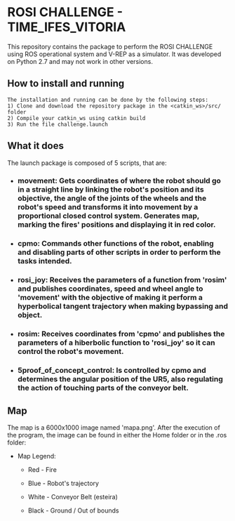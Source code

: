 # ROSI CHALLENGE - TIME_IFES_VITORIA
This repository contains the package to perform the ROSI CHALLENGE using ROS operational system and V-REP as a simulator. It was developed on Python 2.7 and may not work in other versions.

## How to install and running
	The installation and running can be done by the following steps:		
	1) Clone and download the repository package in the <catkin_ws>/src/ folder
	2) Compile your catkin_ws using catkin build
	3) Run the file challenge.launch

## What it does
The launch package is composed of 5 scripts, that are:

- ### movement: Gets coordinates of where the robot should go in a straight line by linking the robot's position and its objective, the angle of the joints of the wheels and the robot's speed and transforms it into movement by a proportional closed control system. Generates map, marking the fires' positions and displaying it in red color.
		
- ### cpmo: Commands other functions of the robot, enabling and disabling parts of other scripts in order to perform the tasks intended.

- ### rosi_joy: Receives the parameters of a function from 'rosim' and publishes coordinates, speed and wheel angle to 'movement' with the objective of making it perform a hyperbolical tangent trajectory when making bypassing and object.

- ### rosim: Receives coordinates from 'cpmo' and publishes the parameters of a hiberbolic function to 'rosi_joy' so it can control the robot's movement.

- ### 5proof_of_concept_control: Is controlled by cpmo and determines the angular position of the UR5, also regulating the action of touching parts of the conveyor belt.
			
## Map
The map is a 6000x1000 image named 'mapa.png'. After the execution of the program, the image can be found in either the Home folder or in the .ros folder:
		
- Map Legend:
	
	- Red - Fire 
	
	- Blue - Robot's trajectory
	
	- White - Conveyor Belt (esteira)
	
	- Black - Ground / Out of bounds

		
